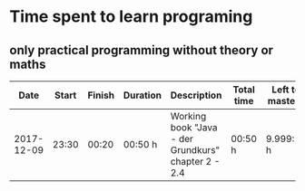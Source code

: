 # Time spent to learn programing

## only practical programming without theory or maths

| Date       | Start | Finish | Duration | Description                                         | Total time | Left to mastery |
|------------|-------|--------|----------|-----------------------------------------------------|------------|-----------------|
| 2017-12-09 | 23:30 | 00:20  | 00:50 h  | Working book "Java - der Grundkurs" chapter 2 - 2.4 | 00:50 h    | 9.999:10 h      |
